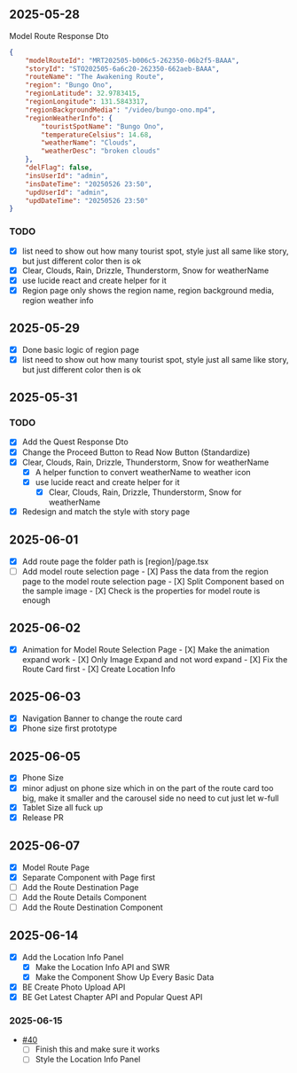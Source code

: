 ## 2025-05-28
Model Route Response Dto
```json
{
    "modelRouteId": "MRT202505-b006c5-262350-06b2f5-BAAA",
    "storyId": "STO202505-6a6c20-262350-662aeb-BAAA",
    "routeName": "The Awakening Route",
    "region": "Bungo Ono",
    "regionLatitude": 32.9783415,
    "regionLongitude": 131.5843317,
    "regionBackgroundMedia": "/video/bungo-ono.mp4",
    "regionWeatherInfo": {
        "touristSpotName": "Bungo Ono",
        "temperatureCelsius": 14.68,
        "weatherName": "Clouds",
        "weatherDesc": "broken clouds"
    },
    "delFlag": false,
    "insUserId": "admin",
    "insDateTime": "20250526 23:50",
    "updUserId": "admin",
    "updDateTime": "20250526 23:50"
}
```
### TODO
  - [x] list need to show out how many tourist spot, style just all same like story, but just different color then is ok
  - [x] Clear, Clouds, Rain, Drizzle, Thunderstorm, Snow for weatherName
  - [x] use lucide react and create helper for it
  - [x] Region page only shows the region name, region background media, region weather info

## 2025-05-29
- [x] Done basic logic of region page
- [x] list need to show out how many tourist spot, style just all same like story, but just different color then is ok

## 2025-05-31
### TODO
- [X] Add the Quest Response Dto
- [X] Change the Proceed Button to Read Now Button (Standardize)
- [X] Clear, Clouds, Rain, Drizzle, Thunderstorm, Snow for weatherName
  - [X] A helper function to convert weatherName to weather icon
  - [X] use lucide react and create helper for it
    - [X] Clear, Clouds, Rain, Drizzle, Thunderstorm, Snow for weatherName
- [X] Redesign and match the style with story page

## 2025-06-01
- [X] Add route page the folder path is [region]/page.tsx
- [ ] Add model route selection page
      - [X] Pass the data from the region page to the model route selection page
      - [X] Split Component based on the sample image
      - [X] Check is the properties for model route is enough

## 2025-06-02
- [X] Animation for Model Route Selection Page
      - [X] Make the animation expand work
      - [X] Only Image Expand and not word expand
      - [X] Fix the Route Card first
      - [X] Create Location Info

## 2025-06-03
- [X] Navigation Banner to change the route card
- [X] Phone size first prototype

## 2025-06-05
- [X] Phone Size
- [X] minor adjust on phone size which in on the part of the route card too big, make it smaller and the carousel side no need to cut just let w-full
- [X] Tablet Size all fuck up
- [X] Release PR

## 2025-06-07
- [X] Model Route Page
- [X] Separate Component with Page first
- [ ] Add the Route Destination Page
- [ ] Add the Route Details Component
- [ ] Add the Route Destination Component

## 2025-06-14
- [X] Add the Location Info Panel
  - [X] Make the Location Info API and SWR
  - [X] Make the Component Show Up Every Basic Data
- [X] BE Create Photo Upload API
- [X] BE Get Latest Chapter API and Popular Quest API

### 2025-06-15
- [#40](https://github.com/sx-tane/tourii/issues/40)
  - [ ] Finish this and make sure it works
  - [ ] Style the Location Info Panel